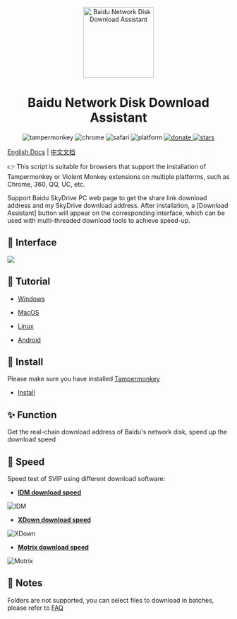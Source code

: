 <p align="center">
  <a href="https://www.baiduyun.wiki">
    <img width="160" src="https://raw.githubusercontent.com/syhyz1990/baiduyun/master/logo.png" alt="Baidu Network Disk Download Assistant">
  </a>
</p>

<h1 align="center">Baidu Network Disk Download Assistant</h1>

<p align="center">
  <img src="https://img.shields.io/badge/tamperMonkey-v4.8-brightgreen.svg" alt="tampermonkey">
  <img src="https://img.shields.io/badge/chrome%20x64-v76.0-brightgreen.svg" alt="chrome">
  <img src="https://img.shields.io/badge/safari%20-v12.0-brightgreen.svg" alt="safari">
  <img src="https://img.shields.io/badge/platform-Windows%20%7C%20Mac%20%7C%20Android-blue.svg" alt="platform">
  <a href="https://www.baiduyun.wiki/zh-cn/donate.html">
    <img src="https://img.shields.io/badge/%24-donate-ff69b4.svg" alt="donate">
  </a>
  <a href="https://github.com/syhyz1990/baiduyun">
    <img src="https://img.shields.io/badge/Star-10k+-yellow.svg?style=social&logo=github" alt="stars">
  </a>
</p>

[English Docs](README_EN.md) | [中文文档](README.md)

👉 This script is suitable for browsers that support the installation of Tampermonkey or Violent Monkey extensions on multiple platforms, such as Chrome, 360, QQ, UC, etc.

Support Baidu SkyDrive PC web page to get the share link download address and my SkyDrive download address. After installation, a [Download Assistant] button will appear on the corresponding interface, which can be used with multi-threaded download tools to achieve speed-up.

## 🎨 Interface

![](https://i.loli.net/2020/08/18/gHYE8da6XKRJAIj.png)

## 📖 Tutorial

- [Windows](https://www.baiduyun.wiki/zh-cn/windows/)

- [MacOS](https://www.baiduyun.wiki/zh-cn/mac/)

- [Linux](https://www.baiduyun.wiki/zh-cn/linux/)

- [Android](https://www.baiduyun.wiki/zh-cn/android/)

## 💽 Install

Please make sure you have installed [Tampermonkey](http://pan.baiduyun.wiki/down)

- [Install](https://www.baiduyun.wiki/install.html)

## ✨ Function

Get the real-chain download address of Baidu's network disk, speed up the download speed

## 🚀 Speed

Speed test of SVIP using different download software:

- **[IDM download speed](http://pan.baiduyun.wiki/down)**

![IDM](https://i.loli.net/2020/10/07/PDeTtzvUNXEcdwB.gif)

- **[XDown download speed](http://pan.baiduyun.wiki/down)**

![XDown](https://i.loli.net/2020/10/07/jOoC17iVQ8ef3X4.gif)

- **[Motrix download speed](http://pan.baiduyun.wiki/down)**

![Motrix](https://i.loli.net/2020/10/07/KEqvPQeC7YDVTs6.gif)

## 👻 Notes

Folders are not supported, you can select files to download in batches, please refer to [FAQ](https://www.baiduyun.wiki/zh-cn/question.html)
